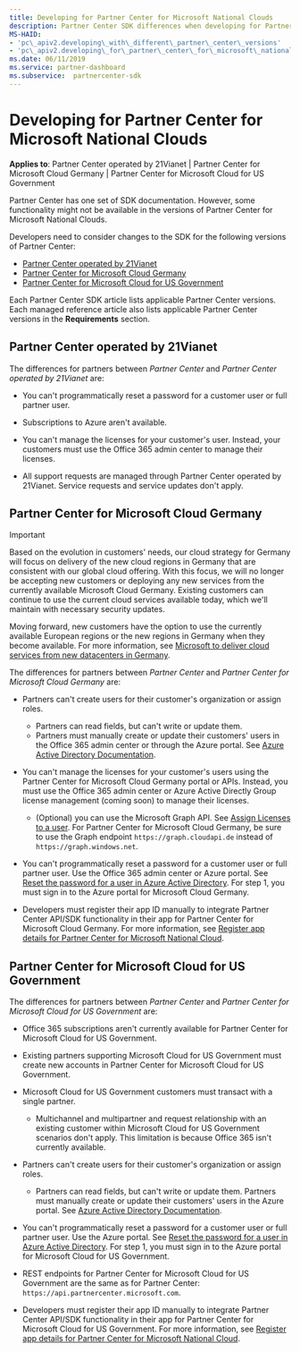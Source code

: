 ```yaml
---
title: Developing for Partner Center for Microsoft National Clouds
description: Partner Center SDK differences when developing for Partner Center for Microsoft National Clouds.
MS-HAID:
- 'pc\_apiv2.developing\_with\_different\_partner\_center\_versions'
- 'pc\_apiv2.developing\_for\_partner\_center\_for\_microsoft\_national\_cloud'
ms.date: 06/11/2019
ms.service: partner-dashboard
ms.subservice:  partnercenter-sdk
---
```


# Developing for Partner Center for Microsoft National Clouds

**Applies to**: Partner Center operated by 21Vianet | Partner Center for Microsoft Cloud Germany | Partner Center for Microsoft Cloud for US Government

Partner Center has one set of SDK documentation. However, some functionality might not be available in the versions of Partner Center for Microsoft National Clouds.

Developers need to consider changes to the SDK for the following versions of Partner Center:

- [Partner Center operated by 21Vianet](#partner-center-operated-by-21vianet)
- [Partner Center for Microsoft Cloud Germany](#partner-center-for-microsoft-cloud-germany)
- [Partner Center for Microsoft Cloud for US Government](#partner-center-for-microsoft-cloud-for-us-government)

Each Partner Center SDK article lists applicable Partner Center versions. Each managed reference article also lists applicable Partner Center versions in the **Requirements** section.

## Partner Center operated by 21Vianet

The differences for partners between *Partner Center* and *Partner Center operated by 21Vianet* are:

- You can't programmatically reset a password for a customer user or full partner user.

- Subscriptions to Azure aren't available.

- You can't manage the licenses for your customer's user. Instead, your customers must use the Office 365 admin center to manage their licenses.

- All support requests are managed through Partner Center operated by 21Vianet. Service requests and service updates don't apply.

## Partner Center for Microsoft Cloud Germany

> [!IMPORTANT]
> Based on the evolution in customers' needs, our cloud strategy for Germany will focus on delivery of the new cloud regions in Germany that are consistent with our global cloud offering. With this focus, we will no longer be accepting new customers or deploying any new services from the currently available Microsoft Cloud Germany. Existing customers can continue to use the current cloud services available today, which we'll maintain with necessary security updates.
>
> Moving forward, new customers have the option to use the currently available European regions or the new regions in Germany when they become available. For more information, see [Microsoft to deliver cloud services from new datacenters in Germany](https://news.microsoft.com/europe/2018/08/31/microsoft-to-deliver-cloud-services-from-new-datacentres-in-germany-in-2019-to-meet-evolving-customer-needs/).

The differences for partners between *Partner Center* and *Partner Center for Microsoft Cloud Germany* are:

- Partners can't create users for their customer's organization or assign roles.
  - Partners can read fields, but can't write or update them.
  - Partners must manually create or update their customers' users in the Office 365 admin center or through the Azure portal. See [Azure Active Directory Documentation](/azure/active-directory/).

- You can't manage the licenses for your customer's users using the Partner Center for Microsoft Cloud Germany portal or APIs. Instead, you must use the Office 365 admin center or Azure Active Directly Group license management (coming soon) to manage their licenses.
  - (Optional) you can use the Microsoft Graph API. See [Assign Licenses to a user](/graph/api/user-assignlicense). For Partner Center for Microsoft Cloud Germany, be sure to use the Graph endpoint `https://graph.cloudapi.de` instead of `https://graph.windows.net`.

- You can't programmatically reset a password for a customer user or full partner user. Use the Office 365 admin center or Azure portal. See [Reset the password for a user in Azure Active Directory](/azure/active-directory/fundamentals/active-directory-users-reset-password-azure-portal). For step 1, you must sign in to the Azure portal for Microsoft Cloud Germany.

- Developers must register their app ID manually to integrate Partner Center API/SDK functionality in their app for Partner Center for Microsoft Cloud Germany. For more information, see [Register app details for Partner Center for Microsoft National Cloud](create-apps-for-partner-center-for-microsoft-national-clouds.md).

## Partner Center for Microsoft Cloud for US Government

The differences for partners between *Partner Center* and *Partner Center for Microsoft Cloud for US Government* are:

- Office 365 subscriptions aren't currently available for Partner Center for Microsoft Cloud for US Government.

- Existing partners supporting Microsoft Cloud for US Government must create new accounts in Partner Center for Microsoft Cloud for US Government.

- Microsoft Cloud for US Government customers must transact with a single partner.
  - Multichannel and multipartner and request relationship with an existing customer within Microsoft Cloud for US Government scenarios don't apply. This limitation is because Office 365 isn't currently available.

- Partners can't create users for their customer's organization or assign roles.
  - Partners can read fields, but can't write or update them. Partners must manually create or update their customers' users in the Azure portal. See [Azure Active Directory Documentation](/azure/active-directory/).

- You can't programmatically reset a password for a customer user or full partner user. Use the Azure portal. See [Reset the password for a user in Azure Active Directory](/azure/active-directory/active-directory-users-reset-password-azure-portal). For step 1, you must sign in to the Azure portal for Microsoft Cloud for US Government.

- REST endpoints for Partner Center for Microsoft Cloud for US Government are the same as for Partner Center: `https://api.partnercenter.microsoft.com`.

- Developers must register their app ID manually to integrate Partner Center API/SDK functionality in their app for Partner Center for Microsoft Cloud for US Government. For more information, see [Register app details for Partner Center for Microsoft National Cloud](create-apps-for-partner-center-for-microsoft-national-clouds.md).
